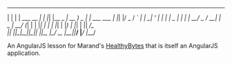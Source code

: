   _   _            _ _   _           ____        _            
 | | | | ___  __ _| | |_| |__  _   _| __ ) _   _| |_ ___  ___ 
 | |_| |/ _ \/ _` | | __| '_ \| | | |  _ \| | | | __/ _ \/ __|
 |  _  |  __/ (_| | | |_| | | | |_| | |_) | |_| | ||  __/\__ \
 |_| |_|\___|\__,_|_|\__|_| |_|\__, |____/ \__, |\__\___||___/
                               |___/       |___/   


An AngularJS lesson for Marand's [HealthyBytes](http://healthybytes.marand.si/)  that is itself an AngularJS application.